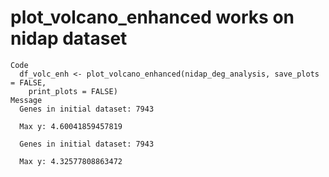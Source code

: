 # plot_volcano_enhanced works on nidap dataset

    Code
      df_volc_enh <- plot_volcano_enhanced(nidap_deg_analysis, save_plots = FALSE,
        print_plots = FALSE)
    Message
      Genes in initial dataset: 7943
      
      Max y: 4.60041859457819
      
      Genes in initial dataset: 7943
      
      Max y: 4.32577808863472
      

